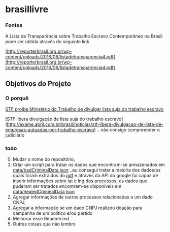 # brasillivre

### Fontes
A Lista de Transparência sobre Trabalho Escravo Contemporâneo no Brasil pode ser obtida através do seguinte link

[http://reporterbrasil.org.br/wp-content/uploads/2016/06/listadetransparencia4.pdf](http://reporterbrasil.org.br/wp-content/uploads/2016/06/listadetransparencia4.pdf)
## Objetivos do Projeto

### O porquê
[STF proíbe Ministério do Trabalho de divulgar lista suja do trabalho escravo](http://oglobo.globo.com/economia/negocios/stf-proibe-ministerio-do-trabalho-de-divulgar-lista-suja-do-trabalho-escravo-14944492)


[STF libera divulgação de lista suja do trabalho escravo]
(http://exame.abril.com.br/brasil/noticias/stf-libera-divulgacao-de-lista-de-empresas-autuadas-por-trabalho-escravo)
...não consigo compreender o judiciário


### todo
0. Mudar o nome do repositório, 
1. Criar um script para tratar os dados que encontram-se armazenados em [data/badCriminalData.json](data/)
..eu  consegui tratar a maioria dos dados(os quais foram extraidos do [pdf](http://reporterbrasil.org.br/wp-content/uploads/2016/06/listadetransparencia4.pdf) e através da API do google fui capaz de inserir informações sobre lat e lng dos processos, os dados que puderam ser tratados encontram-se disponíveis em [data/healedCriminalData.json](data/)
2. Agregar informações de outros processos relacionadas a um dado CNPJ, 
3. Agregar a informação se um dado CNPJ realizou doação para campanha de um político e/ou partido
4. Melhorar esse Readme.md
5. Outras coisas que não  lembro


